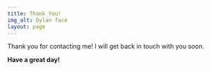 ```yaml
---
title: Thank You!
img_alt: Dylan face
layout: page
---
```


Thank you for contacting me! I will get back in touch with you soon.

**Have a great day!**
